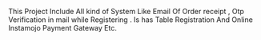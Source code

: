 This Project Include All kind of System Like Email Of Order receipt , Otp Verification in mail while Registering . Is has Table Registration And Online Instamojo Payment Gateway Etc.
